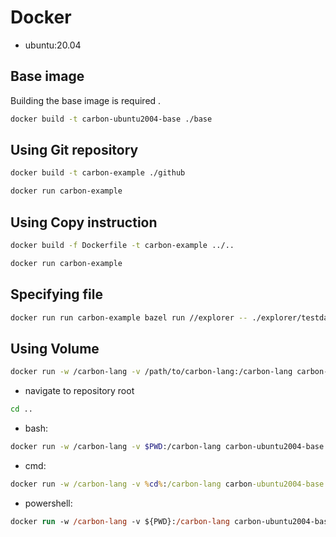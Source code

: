 # Docker

<!--
Part of the Carbon Language project, under the Apache License v2.0 with LLVM
Exceptions. See /LICENSE for license information.
SPDX-License-Identifier: Apache-2.0 WITH LLVM-exception
-->

- ubuntu:20.04

## Base image
Building the base image is required .
```bash
docker build -t carbon-ubuntu2004-base ./base
```
## Using Git repository
```bash
docker build -t carbon-example ./github
```
```bash
docker run carbon-example
```
## Using Copy instruction
```bash
docker build -f Dockerfile -t carbon-example ../..
```
```bash
docker run carbon-example
```

## Specifying file
```bash
docker run run carbon-example bazel run //explorer -- ./explorer/testdata/print/format_only.carbon
```

## Using Volume

```bash
docker run -w /carbon-lang -v /path/to/carbon-lang:/carbon-lang carbon-ubuntu2004-base bazel run //explorer -- ./explorer/testdata/print/format_only.carbon
```
-   navigate to repository root
```bash
cd ..
```
-   bash:
```bash
docker run -w /carbon-lang -v $PWD:/carbon-lang carbon-ubuntu2004-base bazel run //explorer -- ./explorer/testdata/print/format_only.carbon
```
-   cmd: 
```cmd
docker run -w /carbon-lang -v %cd%:/carbon-lang carbon-ubuntu2004-base bazel run //explorer -- ./explorer/testdata/print/format_only.carbon
```
-   powershell: 
```ps
docker run -w /carbon-lang -v ${PWD}:/carbon-lang carbon-ubuntu2004-base bazel run //explorer -- ./explorer/testdata/print/format_only.carbon
```
